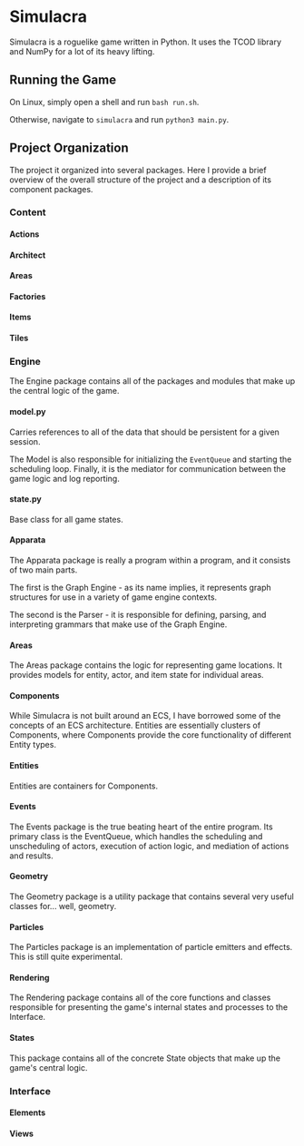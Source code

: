# Simulacra

Simulacra is a roguelike game written in Python. It uses the TCOD library and NumPy for a lot of its heavy lifting.

## Running the Game

On Linux, simply open a shell and run `bash run.sh`.

Otherwise, navigate to `simulacra` and run `python3 main.py`.

## Project Organization

The project it organized into several packages. Here I provide a brief overview of the overall structure of the project and a description of its component packages.

### Content
#### Actions
#### Architect
#### Areas
#### Factories
#### Items
#### Tiles

### Engine
The Engine package contains all of the packages and modules that make up the central logic of the game.

#### model.py
Carries references to all of the data that should be persistent
    for a given session.

The Model is also responsible for initializing the `EventQueue` and
    starting the scheduling loop. Finally, it is the mediator for
    communication between the game logic and log reporting.

#### state.py
Base class for all game states.

#### Apparata
The Apparata package is really a program within a program, and it consists of two main parts.

The first is the Graph Engine - as its name implies, it represents graph structures for use in a variety of game engine contexts.

The second is the Parser - it is responsible for defining, parsing, and interpreting grammars that make use of the Graph Engine.

#### Areas
The Areas package contains the logic for representing game locations. It provides models for entity, actor, and item state for individual areas.

#### Components
While Simulacra is not built around an ECS, I have borrowed some of the concepts of an ECS architecture. Entities are essentially clusters of Components, where Components provide the core functionality of different Entity types.

#### Entities
Entities are containers for Components.

#### Events
The Events package is the true beating heart of the entire program. Its primary class is the EventQueue, which handles the scheduling and unscheduling of actors, execution of action logic, and mediation of actions and results.

#### Geometry
The Geometry package is a utility package that contains several very useful classes for... well, geometry.

#### Particles
The Particles package is an implementation of particle emitters and effects. This is still quite experimental.

#### Rendering
The Rendering package contains all of the core functions and classes responsible for presenting the game's internal states and processes to the Interface.

#### States
This package contains all of the concrete State objects that make up the game's central logic.

### Interface
#### Elements
#### Views
